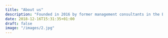 ```yaml
---
title: "About us"
description: "Founded in 2016 by former management consultants in the Boston Consulting Group (BCG"
date: 2018-12-16T15:31:35+01:00
draft: false
image: "/images/2.jpg"
---
```


